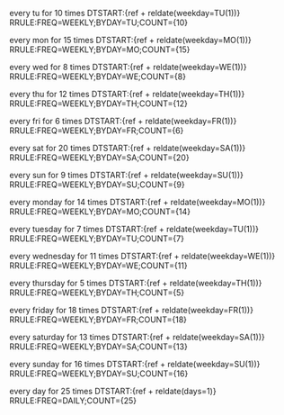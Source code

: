 every tu for 10 times
DTSTART:{ref + reldate(weekday=TU(1))}
RRULE:FREQ=WEEKLY;BYDAY=TU;COUNT={10}

every mon for 15 times
DTSTART:{ref + reldate(weekday=MO(1))}
RRULE:FREQ=WEEKLY;BYDAY=MO;COUNT={15}

every wed for 8 times
DTSTART:{ref + reldate(weekday=WE(1))}
RRULE:FREQ=WEEKLY;BYDAY=WE;COUNT={8}

every thu for 12 times
DTSTART:{ref + reldate(weekday=TH(1))}
RRULE:FREQ=WEEKLY;BYDAY=TH;COUNT={12}

every fri for 6 times
DTSTART:{ref + reldate(weekday=FR(1))}
RRULE:FREQ=WEEKLY;BYDAY=FR;COUNT={6}

every sat for 20 times
DTSTART:{ref + reldate(weekday=SA(1))}
RRULE:FREQ=WEEKLY;BYDAY=SA;COUNT={20}

every sun for 9 times
DTSTART:{ref + reldate(weekday=SU(1))}
RRULE:FREQ=WEEKLY;BYDAY=SU;COUNT={9}

every monday for 14 times
DTSTART:{ref + reldate(weekday=MO(1))}
RRULE:FREQ=WEEKLY;BYDAY=MO;COUNT={14}

every tuesday for 7 times
DTSTART:{ref + reldate(weekday=TU(1))}
RRULE:FREQ=WEEKLY;BYDAY=TU;COUNT={7}

every wednesday for 11 times
DTSTART:{ref + reldate(weekday=WE(1))}
RRULE:FREQ=WEEKLY;BYDAY=WE;COUNT={11}

every thursday for 5 times
DTSTART:{ref + reldate(weekday=TH(1))}
RRULE:FREQ=WEEKLY;BYDAY=TH;COUNT={5}

every friday for 18 times
DTSTART:{ref + reldate(weekday=FR(1))}
RRULE:FREQ=WEEKLY;BYDAY=FR;COUNT={18}

every saturday for 13 times
DTSTART:{ref + reldate(weekday=SA(1))}
RRULE:FREQ=WEEKLY;BYDAY=SA;COUNT={13}

every sunday for 16 times
DTSTART:{ref + reldate(weekday=SU(1))}
RRULE:FREQ=WEEKLY;BYDAY=SU;COUNT={16}

every day for 25 times
DTSTART:{ref + reldate(days=1)}
RRULE:FREQ=DAILY;COUNT={25}
